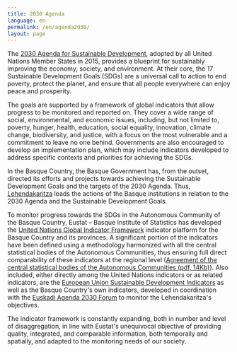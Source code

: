 ```yaml
---
title: 2030 Agenda
language: en
permalink: /en/agenda2030/
layout: page
---
```



The [2030 Agenda for Sustainable Development](https://www.un.org/sustainabledevelopment), adopted by all United Nations Member States in 2015, provides a blueprint for sustainably improving the economy, society, and environment. At their core, the 17 Sustainable Development Goals (SDGs) are a universal call to action to end poverty, protect the planet, and ensure that all people everywhere can enjoy peace and prosperity. 

The goals are supported by a framework of global indicators that allow progress to be monitored and reported on. They cover a wide range of social, environmental, and economic issues, including, but not limited to, poverty, hunger, health, education, social equality, innovation, climate change, biodiversity, and justice, with a focus on the most vulnerable and a commitment to leave no one behind. Governments are also encouraged to develop an implementation plan, which may include indicators developed to address specific contexts and priorities for achieving the SDGs.

In the Basque Country, the Basque Government has, from the outset, directed its efforts and projects towards achieving the Sustainable Development Goals and the targets of the 2030 Agenda. Thus, [Lehendakaritza](https://www.euskadi.eus/eusko-jaurlaritza/berrikuntza-soziala-2030-agenda/) leads the actions of the Basque institutions in relation to the 2030 Agenda and the Sustainable Development Goals.

To monitor progress towards the SDGs in the Autonomous Community of the Basque Country, Eustat – Basque Institute of Statistics has developed the [United Nations Global Indicator Framework](https://unstats.un.org/sdgs/metadata) indicator platform for the Basque Country and its provinces. A significant portion of the indicators have been defined using a methodology harmonized with all the central statistical bodies of the Autonomous Communities, thus ensuring full direct comparability of these indicators at the regional level ([Agreement of the central statistical bodies of the Autonomous Communities (pdf, 14Kb)](https://eustat-des.github.io/site/assets/doc/OCECA_eu.pdf)). Also included, either directly among the United Nations indicators or as related indicators, are the [European Union Sustainable Development Indicators](https://ec.europa.eu/eurostat/web/sdi) as well as the Basque Country's own indicators, developed in coordination with the [Euskadi Agenda 2030 Forum](https://www.euskadi.eus/eusko-jaurlaritza/berrikuntza-soziala-2030-agenda/) to monitor the Lehendakaritza's objectives. 

The indicator framework is constantly expanding, both in number and level of disaggregation, in line with Eustat's unequivocal objective of providing quality, integrated, and comparable information, both temporally and spatially, and adapted to the monitoring needs of our society. 

